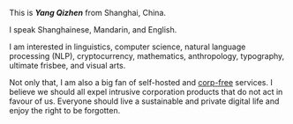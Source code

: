 This is <dfn title="Hànyǔ Pīnyīn: Yáng Qízhēn&NewLine;Gwoyeu Romatzyh: Yang Chyi-Jen&NewLine;IPA: [jɑŋ³⁵ tɕʰi³⁵ ʈʂən⁵⁵]">**Yang Qizhen**</dfn> from Shanghai, China.

I speak Shanghainese, Mandarin, and English.

I am interested in linguistics, computer science, natural language processing (NLP), cryptocurrency, mathematics, anthropology, typography, ultimate frisbee, and visual arts.

Not only that, I am also a big fan of self-hosted and [corp-free](https://www.reddit.com/r/CorpFree/) services. I believe we should all expel intrusive corporation products that do not act in favour of us. Everyone should live a sustainable and private digital life and enjoy the right to be forgotten.
